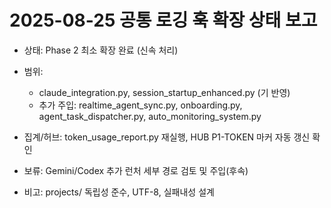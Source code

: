 # 2025-08-25 공통 로깅 훅 확장 상태 보고

- 상태: Phase 2 최소 확장 완료 (신속 처리)
- 범위:
  - claude_integration.py, session_startup_enhanced.py (기 반영)
  - 추가 주입: realtime_agent_sync.py, onboarding.py, agent_task_dispatcher.py, auto_monitoring_system.py
- 집계/허브: token_usage_report.py 재실행, HUB P1-TOKEN 마커 자동 갱신 확인
- 보류: Gemini/Codex 추가 런처 세부 경로 검토 및 주입(후속)

- 비고: projects/ 독립성 준수, UTF-8, 실패내성 설계
